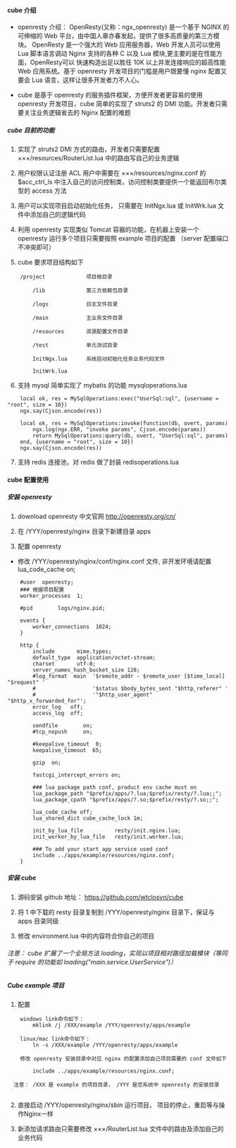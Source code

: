 #### cube 介绍

* openresty 介绍： OpenResty(又称：ngx_openresty) 是一个基于 NGINX 的可伸缩的 Web 平台，由中国人章亦春发起，提供了很多高质量的第三方模块。
                OpenResty 是一个强大的 Web 应用服务器，Web 开发人员可以使用 Lua 脚本语言调动 Nginx 支持的各种 C 以及 Lua 模块,更主要的是在性能方面，OpenResty可以 快速构造出足以胜任 10K 以上并发连接响应的超高性能 Web 应用系统。基于 openresty 开发项目的门槛是用户既要懂 nginx 配置又要会 Lua 语言，这样让很多开发者力不人心。
                
* cube 是基于 openresty 的服务插件框架，方便开发者更容易的使用 openresty 开发项目，cube 简单的实现了 struts2 的 DMI 功能。开发者只需要关注业务逻辑省去的 Nginx 配置的难题
 
##### cube 目前的功能

1. 实现了 struts2 DMI 方式的路由，开发者只需要配置 ×××/resources/RouterList.lua 中的路由写自己的业务逻辑

2. 用户权限认证注册 ACL 用户中需要在 ×××/resources/nginx.conf 的 $acc_ctrl_ls 中注入自己的访问控制类，访问控制类要提供一个能返回布尔类型的 access 方法

3. 用户可以实现项目启动初始化任务， 只需要在 InitNgx.lua 或 InitWrk.lua 文件中添加自己的逻辑代码

4. 利用 openresty 实现类似 Tomcat 容器的功能，在机器上安装一个 openresty 运行多个项目只需要按照 example 项目的配置 （server 配置端口不冲突即可） 

5. cube 要求项目结构如下

```
    /project             项目根目录
    
        /lib             第三方依赖包目录
        
        /logs            日志文件目录
        
        /main            主业务文件目录
        
        /resources       资源配置文件目录
        
        /test            单元测试目录
        
        InitNgx.lua      系统启动初始化任务业务代码文件
        
        InitWrk.lua
```

6. 支持 mysql 简单实现了 mybatis 的功能 mysqloperations.lua

```
    local ok, res = MySqlOperations:exec("UserSql:sql", {username = "root", size = 10})
    ngx.say(Cjson.encode(res))
    
    local ok, res = MySqlOperations:invoke(function(db, overt, params)
        ngx.log(ngx.ERR, "invoke params", Cjson.encode(params))
        return MySqlOperations:query(db, overt, "UserSql:sql", params)
    end, {username = "root", size = 10})
    ngx.say(Cjson.encode(res))
```

7. 支持 redis 连接池，对 redis 做了封装 redisoperations.lua

#### cube 配置使用

##### 安装 openresty 

1. download openresty 中文官网 http://openresty.org/cn/

2. 在 /YYY/openresty/nginx 目录下新建目录 apps

3. 配置 openresty 

* 修改 /YYY/openresty/nginx/conf/nginx.conf 文件, 非开发环境请配置 lua_code_cache on;

```
    #user  openresty;
    ### 根据项目配置
    worker_processes  1;
    
    #pid        logs/nginx.pid;
    
    events {
        worker_connections  1024;
    }
    
    http {
        include       mime.types;
        default_type  application/octet-stream;
    	charset 	  utf-8;
    	server_names_hash_bucket_size 128;
        #log_format  main  '$remote_addr - $remote_user [$time_local] "$request" '
        #                  '$status $body_bytes_sent "$http_referer" '
        #                  '"$http_user_agent" "$http_x_forwarded_for"';
    	error_log   off;
    	access_log  off;
    
        sendfile        on;
        #tcp_nopush     on;
    
        #keepalive_timeout  0;
        keepalive_timeout  65;
    
        gzip  on;
    
    	fastcgi_intercept_errors on;
    
    	### lua package path conf, product env cache must on 
    	lua_package_path "$prefix/apps/?.lua;$prefix/resty/?.lua;;";
        lua_package_cpath "$prefix/apps/?.so;$prefix/resty/?.so;;";
    
    	lua_code_cache off;
    	lua_shared_dict cube_cache_lock 1m;
    	
    	init_by_lua_file          resty/init.nginx.lua;
    	init_worker_by_lua_file   resty/init.worker.lua;
    
    	### To add your start app service used conf 
    	include ../apps/example/resources/nginx.conf;
    }
```  

##### 安装 cube

1. 源码安装 github 地址： https://github.com/wtclosyn/cube
 
2. 将 1 中下载的 resty 目录复制到 /YYY/openresty/nginx 目录下，保证与 apps 目录同级

3. 修改 environment.lua 中的内容符合你自己的项目

###### 注意： cube 扩展了一个全局方法 loading，实现以项目相对路径加载模块（等同于 require 的功能如 loading("main.service.UserService")）

##### Cube example 项目

1. 配置

``` 
    windows link命令如下：
        mklink /j /XXX/example /YYY/openresty/apps/example
    
    linux/mac link命令如下：
        ln -s /XXX/example /YYY/openresty/apps/example
        
    修改 openresty 安装目录中对应 nginx 的配置添加自己项目需要的 conf 文件如下
    
        include ../apps/example/resources/nginx.conf;
        
  注意： /XXX 是 example 的项目目录， /YYY 是您系统中 openresty 的安装目录
  
```    

2. 直接启动 /YYY/openresty/nginx/sbin 运行项目， 项目的停止，重启等与操作Nginx一样

3. 新添加请求路由只需要修改 ×××/RouterList.lua 文件中的路由及添加自己的业务代码
